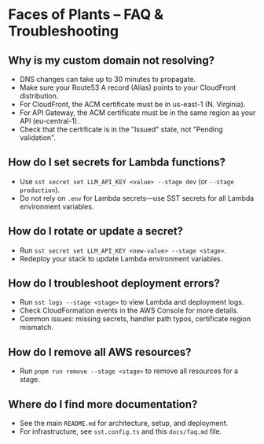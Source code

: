 # Faces of Plants – FAQ & Troubleshooting

## Why is my custom domain not resolving?
- DNS changes can take up to 30 minutes to propagate.
- Make sure your Route53 A record (Alias) points to your CloudFront distribution.
- For CloudFront, the ACM certificate must be in us-east-1 (N. Virginia).
- For API Gateway, the ACM certificate must be in the same region as your API (eu-central-1).
- Check that the certificate is in the "Issued" state, not "Pending validation".

## How do I set secrets for Lambda functions?
- Use `sst secret set LLM_API_KEY <value> --stage dev` (or `--stage production`).
- Do not rely on `.env` for Lambda secrets—use SST secrets for all Lambda environment variables.

## How do I rotate or update a secret?
- Run `sst secret set LLM_API_KEY <new-value> --stage <stage>`.
- Redeploy your stack to update Lambda environment variables.

## How do I troubleshoot deployment errors?
- Run `sst logs --stage <stage>` to view Lambda and deployment logs.
- Check CloudFormation events in the AWS Console for more details.
- Common issues: missing secrets, handler path typos, certificate region mismatch.

## How do I remove all AWS resources?
- Run `pnpm run remove --stage <stage>` to remove all resources for a stage.

## Where do I find more documentation?
- See the main `README.md` for architecture, setup, and deployment.
- For infrastructure, see `sst.config.ts` and this `docs/faq.md` file.
